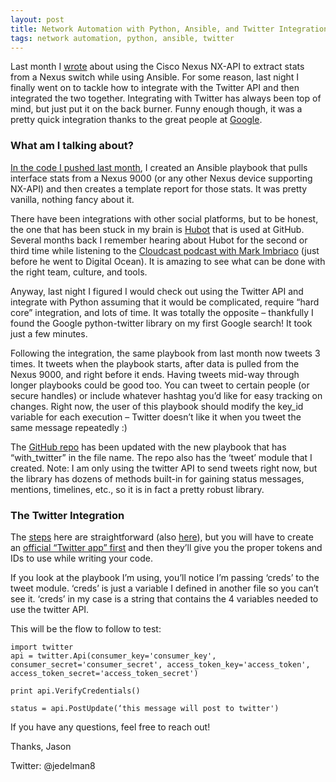 ```yaml
---
layout: post
title: Network Automation with Python, Ansible, and Twitter Integration
tags: network automation, python, ansible, twitter
---
```


Last month I [wrote](/home/leveraging-cisco-nx-api-with-ansible-to-make-your-life-easier) about using the Cisco Nexus NX-API to extract stats from a Nexus switch while using Ansible.  For some reason, last night I finally went on to tackle how to integrate with the Twitter API and then integrated the two together.  Integrating with Twitter has always been top of mind, but just put it on the back burner.  Funny enough though, it was a pretty quick integration thanks to the great people at [Google](https://code.google.com/p/python-twitter/).

### What am I talking about?

[In the code I pushed last month](https://github.com/jedelman8/nxapi-intf-ansible), I created an Ansible playbook that pulls interface stats from a Nexus 9000 (or any other Nexus device supporting NX-API) and then creates a template report for those stats.  It was pretty vanilla, nothing fancy about it.

There have been integrations with other social platforms, but to be honest, the one that has been stuck in my brain is [Hubot](https://hubot.github.com/) that is used at GitHub.  Several months back I remember hearing about Hubot for the second or third time while listening to the [Cloudcast podcast with Mark Imbriaco](http://www.thecloudcast.net/2014/03/topic-1-youve-run-ops-for-some-pretty.html) (just before he went to Digital Ocean).  It is amazing to see what can be done with the right team, culture, and tools.

Anyway, last night I figured I would check out using the Twitter API and integrate with Python assuming that it would be complicated, require “hard core” integration, and lots of time. It was totally the opposite – thankfully I found the Google python-twitter library on my first Google search!  It took just a few minutes.

Following the integration, the same playbook from last month now tweets 3 times.  It tweets when the playbook starts, after data is pulled from the Nexus 9000, and right before it ends.  Having tweets mid-way through longer playbooks could be good too.  You can tweet to certain people (or secure handles) or include whatever hashtag you’d like for easy tracking on changes.  Right now, the user of this playbook should modify the key_id variable for each execution – Twitter doesn’t like it when you tweet the same message repeatedly :)

The [GitHub repo](https://github.com/jedelman8/nxapi-intf-ansible) has been updated with the new playbook that has “with_twitter” in the file name.  The repo also has the ‘tweet’ module that I created.  Note: I am only using the twitter API to send tweets right now, but the library has dozens of methods built-in for gaining status messages, mentions, timelines, etc., so it is in fact a pretty robust library.

### The Twitter Integration

The [steps](https://code.google.com/p/python-twitter/) here are straightforward (also [here](https://github.com/bear/python-twitter)), but you will have to create an [official “Twitter app” first](https://dev.twitter.com/) and then they’ll give you the proper tokens and IDs to use while writing your code.

If you look at the playbook I’m using, you’ll notice I’m passing ‘creds’ to the tweet module.  ‘creds’ is just a variable I defined in another file so you can’t see it.  ‘creds’ in my case is a string that contains the 4 variables needed to use the twitter API.

This will be the flow to follow to test:

```
import twitter
api = twitter.Api(consumer_key='consumer_key', consumer_secret='consumer_secret', access_token_key='access_token', access_token_secret='access_token_secret')

print api.VerifyCredentials()

status = api.PostUpdate(‘this message will post to twitter')
```

If you have any questions, feel free to reach out!

Thanks,
Jason

Twitter: @jedelman8